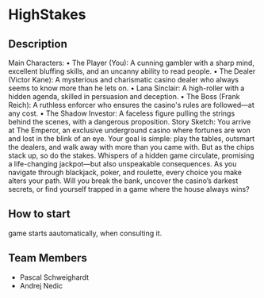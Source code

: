 # HighStakes

## Description
  Main Characters:
    •	The Player (You): A cunning gambler with a sharp mind, excellent bluffing skills, and an uncanny ability to read people.
    •	The Dealer (Victor Kane): A mysterious and charismatic casino dealer who always seems to know more than he lets on.
    •	Lana Sinclair: A high-roller with a hidden agenda, skilled in persuasion and deception.
    •	The Boss (Frank Reich): A ruthless enforcer who ensures the casino's rules are followed—at any cost.
    •	The Shadow Investor: A faceless figure pulling the strings behind the scenes, with a dangerous proposition.
  Story Sketch:
    You arrive at The Emperor, an exclusive underground casino where fortunes are won and lost in the blink of an eye. Your goal is simple: play the tables, outsmart the dealers, and walk away with more than      you came with. But as the chips stack up, so do the stakes. Whispers of a hidden game circulate, promising a life-changing jackpot—but also unspeakable consequences. As you navigate through blackjack,         poker, and roulette, every choice you make alters your path. Will you break the bank, uncover the casino’s darkest secrets, or find yourself trapped in a game where the house always wins?


## How to start
  game starts aautomatically, when consulting it.
  
## Team Members
  - Pascal Schweighardt
  - Andrej Nedic
